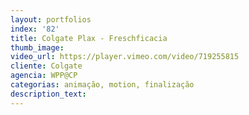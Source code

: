 ```yaml
---
layout: portfolios
index: '82'
title: Colgate Plax - Freschficacia
thumb_image:
video_url: https://player.vimeo.com/video/719255815
cliente: Colgate
agencia: WPP@CP
categorias: animação, motion, finalização
description_text:
---
```

